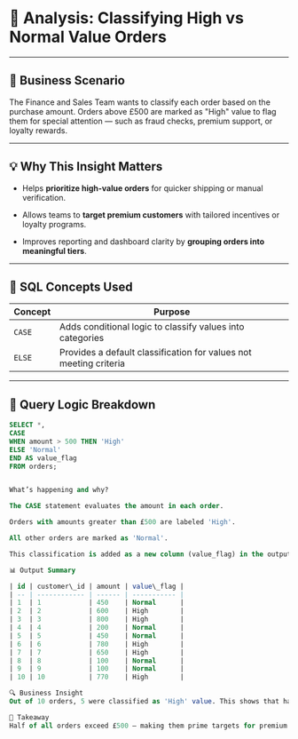 # 🎯 Analysis: Classifying High vs Normal Value Orders

---

## 🧠 Business Scenario
The Finance and Sales Team wants to classify each order based on the purchase amount. Orders above £500 are marked as "High" value to flag them for special attention — such as fraud checks, premium support, or loyalty rewards.

---

## 💡 Why This Insight Matters

- Helps **prioritize high-value orders** for quicker shipping or manual verification.

- Allows teams to **target premium customers** with tailored incentives or loyalty programs.

- Improves reporting and dashboard clarity by **grouping orders into meaningful tiers**.

---

## 🧰 SQL Concepts Used

| Concept | Purpose                                                           |
| ------- | ----------------------------------------------------------------- |
| `CASE`  | Adds conditional logic to classify values into categories         |
| `ELSE`  | Provides a default classification for values not meeting criteria |

---

## 🧪 Query Logic Breakdown

```sql
SELECT *,
CASE 
WHEN amount > 500 THEN 'High'
ELSE 'Normal'
END AS value_flag
FROM orders;


What’s happening and why?

The CASE statement evaluates the amount in each order.

Orders with amounts greater than £500 are labeled 'High'.

All other orders are marked as 'Normal'.

This classification is added as a new column (value_flag) in the output.

📊 Output Summary

| id | customer\_id | amount | value\_flag |
| -- | ------------ | ------ | ----------- |
| 1  | 1            | 450    | Normal      |
| 2  | 2            | 600    | High        |
| 3  | 3            | 800    | High        |
| 4  | 4            | 200    | Normal      |
| 5  | 5            | 450    | Normal      |
| 6  | 6            | 780    | High        |
| 7  | 7            | 650    | High        |
| 8  | 8            | 100    | Normal      |
| 9  | 9            | 100    | Normal      |
| 10 | 10           | 770    | High        |

🔍 Business Insight
Out of 10 orders, 5 were classified as 'High' value. This shows that half the orders meet the premium threshold, giving the Sales and Finance teams a solid base of high-value customers to focus on for loyalty strategies, personalized follow-ups, and operational prioritization.

🔑 Takeaway
Half of all orders exceed £500 — making them prime targets for premium customer programs and operational prioritization.

